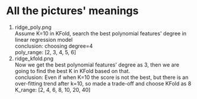 # All the pictures' meanings
1. ridge_poly.png  
Assume K=10 in KFold, search the best polynomial features' degree in linear regression model  
conclusion: choosing degree=4  
poly_range: [2, 3, 4, 5, 6]
2. ridge_kfold.png  
Now we get the best polynomial features' degree as 3, then we are going to find the best K in KFold based on that.  
conclusion: Even if when K=10 the score is not the best, but there is an over-fitting trend after k=10, so made a trade-off and choose KFold as 8  
K_range: [2, 4, 6, 8, 10, 20, 40]
